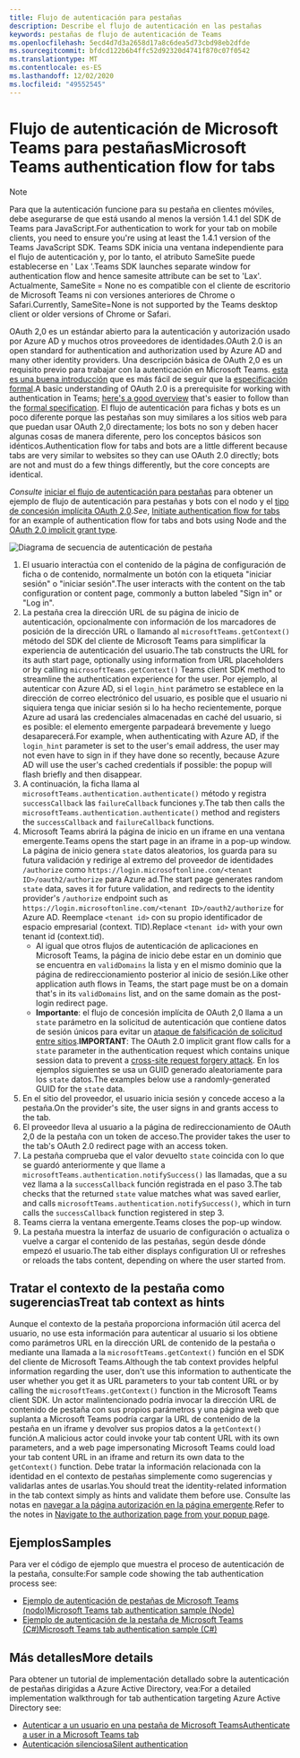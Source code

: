```yaml
---
title: Flujo de autenticación para pestañas
description: Describe el flujo de autenticación en las pestañas
keywords: pestañas de flujo de autenticación de Teams
ms.openlocfilehash: 5ecd4d7d3a2658d17a8c6dea5d73cbd98eb2dfde
ms.sourcegitcommit: bfdcd122b6b4ffc52d92320d4741f870c07f0542
ms.translationtype: MT
ms.contentlocale: es-ES
ms.lasthandoff: 12/02/2020
ms.locfileid: "49552545"
---
```

# <a name="microsoft-teams-authentication-flow-for-tabs"></a><span data-ttu-id="e36a9-104">Flujo de autenticación de Microsoft Teams para pestañas</span><span class="sxs-lookup"><span data-stu-id="e36a9-104">Microsoft Teams authentication flow for tabs</span></span>

> [!Note]
> <span data-ttu-id="e36a9-105">Para que la autenticación funcione para su pestaña en clientes móviles, debe asegurarse de que está usando al menos la versión 1.4.1 del SDK de Teams para JavaScript.</span><span class="sxs-lookup"><span data-stu-id="e36a9-105">For authentication to work for your tab on mobile clients, you need to ensure you're using at least the 1.4.1 version of the Teams JavaScript SDK.</span></span>
> <span data-ttu-id="e36a9-106">Teams SDK inicia una ventana independiente para el flujo de autenticación y, por lo tanto, el atributo SameSite puede establecerse en ' Lax '.</span><span class="sxs-lookup"><span data-stu-id="e36a9-106">Teams SDK launches separate window for authentication flow and hence samesite attribute can be set to 'Lax'.</span></span> <span data-ttu-id="e36a9-107">Actualmente, SameSite = None no es compatible con el cliente de escritorio de Microsoft Teams ni con versiones anteriores de Chrome o Safari.</span><span class="sxs-lookup"><span data-stu-id="e36a9-107">Currently, SameSite=None is not supported by the Teams desktop client or older versions of Chrome or Safari.</span></span>

<span data-ttu-id="e36a9-108">OAuth 2,0 es un estándar abierto para la autenticación y autorización usado por Azure AD y muchos otros proveedores de identidades.</span><span class="sxs-lookup"><span data-stu-id="e36a9-108">OAuth 2.0 is an open standard for authentication and authorization used by Azure AD and many other identity providers.</span></span> <span data-ttu-id="e36a9-109">Una descripción básica de OAuth 2,0 es un requisito previo para trabajar con la autenticación en Microsoft Teams. [esta es una buena introducción](https://aaronparecki.com/oauth-2-simplified/) que es más fácil de seguir que la [especificación formal](https://oauth.net/2/).</span><span class="sxs-lookup"><span data-stu-id="e36a9-109">A basic understanding of OAuth 2.0 is a prerequisite for working with authentication in Teams; [here's a good overview](https://aaronparecki.com/oauth-2-simplified/) that's easier to follow than the [formal specification](https://oauth.net/2/).</span></span> <span data-ttu-id="e36a9-110">El flujo de autenticación para fichas y bots es un poco diferente porque las pestañas son muy similares a los sitios web para que puedan usar OAuth 2,0 directamente; los bots no son y deben hacer algunas cosas de manera diferente, pero los conceptos básicos son idénticos.</span><span class="sxs-lookup"><span data-stu-id="e36a9-110">Authentication flow for tabs and bots are a little different because tabs are very similar to websites so they can use OAuth 2.0 directly; bots are not and must do a few things differently, but the core concepts are identical.</span></span>

<span data-ttu-id="e36a9-111">*Consulte* [iniciar el flujo de autenticación para pestañas](~/tabs/how-to/authentication/auth-tab-aad.md#initiate-authentication-flow) para obtener un ejemplo de flujo de autenticación para pestañas y bots con el nodo y el [tipo de concesión implícita OAuth 2,0](https://oauth.net/2/grant-types/implicit/).</span><span class="sxs-lookup"><span data-stu-id="e36a9-111">*See*, [Initiate authentication flow for tabs](~/tabs/how-to/authentication/auth-tab-aad.md#initiate-authentication-flow) for an example of authentication flow for tabs and bots using Node and the [OAuth 2.0 implicit grant type](https://oauth.net/2/grant-types/implicit/).</span></span>

![Diagrama de secuencia de autenticación de pestaña](~/assets/images/authentication/tab_auth_sequence_diagram.png)

1. <span data-ttu-id="e36a9-113">El usuario interactúa con el contenido de la página de configuración de ficha o de contenido, normalmente un botón con la etiqueta "iniciar sesión" o "iniciar sesión".</span><span class="sxs-lookup"><span data-stu-id="e36a9-113">The user interacts with the content on the tab configuration or content page, commonly a button labeled "Sign in" or "Log in".</span></span>
2. <span data-ttu-id="e36a9-114">La pestaña crea la dirección URL de su página de inicio de autenticación, opcionalmente con información de los marcadores de posición de la dirección URL o llamando al `microsoftTeams.getContext()` método del SDK del cliente de Microsoft Teams para simplificar la experiencia de autenticación del usuario.</span><span class="sxs-lookup"><span data-stu-id="e36a9-114">The tab constructs the URL for its auth start page, optionally using information from URL placeholders or by calling `microsoftTeams.getContext()` Teams client SDK method to streamline the authentication experience for the user.</span></span> <span data-ttu-id="e36a9-115">Por ejemplo, al autenticar con Azure AD, si el `login_hint` parámetro se establece en la dirección de correo electrónico del usuario, es posible que el usuario ni siquiera tenga que iniciar sesión si lo ha hecho recientemente, porque Azure ad usará las credenciales almacenadas en caché del usuario, si es posible: el elemento emergente parpadeará brevemente y luego desaparecerá.</span><span class="sxs-lookup"><span data-stu-id="e36a9-115">For example, when authenticating with Azure AD, if the `login_hint` parameter is set to the user's email address, the user may not even have to sign in if they have done so recently, because Azure AD will use the user's cached credentials if possible: the popup will flash briefly and then disappear.</span></span>
3. <span data-ttu-id="e36a9-116">A continuación, la ficha llama al `microsoftTeams.authentication.authenticate()` método y registra `successCallback` las `failureCallback` funciones y.</span><span class="sxs-lookup"><span data-stu-id="e36a9-116">The tab then calls the `microsoftTeams.authentication.authenticate()` method and registers the `successCallback` and `failureCallback` functions.</span></span>
4. <span data-ttu-id="e36a9-117">Microsoft Teams abrirá la página de inicio en un iframe en una ventana emergente.</span><span class="sxs-lookup"><span data-stu-id="e36a9-117">Teams opens the start page in an iframe in a pop-up window.</span></span> <span data-ttu-id="e36a9-118">La página de inicio genera `state` datos aleatorios, los guarda para su futura validación y redirige al extremo del proveedor de identidades `/authorize` como `https://login.microsoftonline.com/<tenant ID>/oauth2/authorize` para Azure ad.</span><span class="sxs-lookup"><span data-stu-id="e36a9-118">The start page generates random `state` data, saves it for future validation, and redirects to the identity provider's `/authorize` endpoint such as `https://login.microsoftonline.com/<tenant ID>/oauth2/authorize` for Azure AD.</span></span> <span data-ttu-id="e36a9-119">Reemplace `<tenant id>` con su propio identificador de espacio empresarial (context. TID).</span><span class="sxs-lookup"><span data-stu-id="e36a9-119">Replace `<tenant id>` with your own tenant id (context.tid).</span></span>
    * <span data-ttu-id="e36a9-120">Al igual que otros flujos de autenticación de aplicaciones en Microsoft Teams, la página de inicio debe estar en un dominio que se encuentra en `validDomains` la lista y en el mismo dominio que la página de redireccionamiento posterior al inicio de sesión.</span><span class="sxs-lookup"><span data-stu-id="e36a9-120">Like other application auth flows in Teams, the start page must be on a domain that's in its `validDomains` list, and on the same domain as the post-login redirect page.</span></span>
    * <span data-ttu-id="e36a9-121">**Importante**: el flujo de concesión implícita de OAuth 2,0 llama a un `state` parámetro en la solicitud de autenticación que contiene datos de sesión únicos para evitar un [ataque de falsificación de solicitud entre sitios](https://en.wikipedia.org/wiki/Cross-site_request_forgery).</span><span class="sxs-lookup"><span data-stu-id="e36a9-121">**IMPORTANT**: The OAuth 2.0 implicit grant flow calls for a `state` parameter in the authentication request which contains unique session data to prevent a [cross-site request forgery attack](https://en.wikipedia.org/wiki/Cross-site_request_forgery).</span></span> <span data-ttu-id="e36a9-122">En los ejemplos siguientes se usa un GUID generado aleatoriamente para los `state` datos.</span><span class="sxs-lookup"><span data-stu-id="e36a9-122">The examples below use a randomly-generated GUID for the `state` data.</span></span>
5. <span data-ttu-id="e36a9-123">En el sitio del proveedor, el usuario inicia sesión y concede acceso a la pestaña.</span><span class="sxs-lookup"><span data-stu-id="e36a9-123">On the provider's site, the user signs in and grants access to the tab.</span></span>
6. <span data-ttu-id="e36a9-124">El proveedor lleva al usuario a la página de redireccionamiento de OAuth 2,0 de la pestaña con un token de acceso.</span><span class="sxs-lookup"><span data-stu-id="e36a9-124">The provider takes the user to the tab's OAuth 2.0 redirect page with an access token.</span></span>
7. <span data-ttu-id="e36a9-125">La pestaña comprueba que el valor devuelto `state` coincida con lo que se guardó anteriormente y que llame a `microsoftTeams.authentication.notifySuccess()` las llamadas, que a su vez llama a la `successCallback` función registrada en el paso 3.</span><span class="sxs-lookup"><span data-stu-id="e36a9-125">The tab checks that the returned `state` value matches what was saved earlier, and calls `microsoftTeams.authentication.notifySuccess()`, which in turn calls the `successCallback` function registered in step 3.</span></span>
8. <span data-ttu-id="e36a9-126">Teams cierra la ventana emergente.</span><span class="sxs-lookup"><span data-stu-id="e36a9-126">Teams closes the pop-up window.</span></span>
9. <span data-ttu-id="e36a9-127">La pestaña muestra la interfaz de usuario de configuración o actualiza o vuelve a cargar el contenido de las pestañas, según desde dónde empezó el usuario.</span><span class="sxs-lookup"><span data-stu-id="e36a9-127">The tab either displays configuration UI or refreshes or reloads the tabs content, depending on where the user started from.</span></span>

## <a name="treat-tab-context-as-hints"></a><span data-ttu-id="e36a9-128">Tratar el contexto de la pestaña como sugerencias</span><span class="sxs-lookup"><span data-stu-id="e36a9-128">Treat tab context as hints</span></span>

<span data-ttu-id="e36a9-129">Aunque el contexto de la pestaña proporciona información útil acerca del usuario, no use esta información para autenticar al usuario si los obtiene como parámetros URL en la dirección URL de contenido de la pestaña o mediante una llamada a la `microsoftTeams.getContext()` función en el SDK del cliente de Microsoft Teams.</span><span class="sxs-lookup"><span data-stu-id="e36a9-129">Although the tab context provides helpful information regarding the user, don't use this information to authenticate the user whether you get it as URL parameters to your tab content URL or by calling the `microsoftTeams.getContext()` function in the Microsoft Teams client SDK.</span></span> <span data-ttu-id="e36a9-130">Un actor malintencionado podría invocar la dirección URL de contenido de pestaña con sus propios parámetros y una página web que suplanta a Microsoft Teams podría cargar la URL de contenido de la pestaña en un iframe y devolver sus propios datos a la `getContext()` función.</span><span class="sxs-lookup"><span data-stu-id="e36a9-130">A malicious actor could invoke your tab content URL with its own parameters, and a web page impersonating Microsoft Teams could load your tab content URL in an iframe and return its own data to the `getContext()` function.</span></span> <span data-ttu-id="e36a9-131">Debe tratar la información relacionada con la identidad en el contexto de pestañas simplemente como sugerencias y validarlas antes de usarlas.</span><span class="sxs-lookup"><span data-stu-id="e36a9-131">You should treat the identity-related information in the tab context simply as hints and validate them before use.</span></span> <span data-ttu-id="e36a9-132">Consulte las notas en [navegar a la página autorización en la página emergente](~/tabs/how-to/authentication/auth-tab-aad.md#navigate-to-the-authorization-page-from-your-popup-page).</span><span class="sxs-lookup"><span data-stu-id="e36a9-132">Refer to the notes in [Navigate to the authorization page from your popup page](~/tabs/how-to/authentication/auth-tab-aad.md#navigate-to-the-authorization-page-from-your-popup-page).</span></span>

## <a name="samples"></a><span data-ttu-id="e36a9-133">Ejemplos</span><span class="sxs-lookup"><span data-stu-id="e36a9-133">Samples</span></span>

<span data-ttu-id="e36a9-134">Para ver el código de ejemplo que muestra el proceso de autenticación de la pestaña, consulte:</span><span class="sxs-lookup"><span data-stu-id="e36a9-134">For sample code showing the tab authentication process see:</span></span>

* [<span data-ttu-id="e36a9-135">Ejemplo de autenticación de pestañas de Microsoft Teams (nodo)</span><span class="sxs-lookup"><span data-stu-id="e36a9-135">Microsoft Teams tab authentication sample (Node)</span></span>](https://github.com/OfficeDev/microsoft-teams-sample-complete-node)
* [<span data-ttu-id="e36a9-136">Ejemplo de autenticación de la pestaña de Microsoft Teams (C#)</span><span class="sxs-lookup"><span data-stu-id="e36a9-136">Microsoft Teams tab authentication sample (C#)</span></span>](https://github.com/OfficeDev/microsoft-teams-sample-complete-csharp)

## <a name="more-details"></a><span data-ttu-id="e36a9-137">Más detalles</span><span class="sxs-lookup"><span data-stu-id="e36a9-137">More details</span></span>

<span data-ttu-id="e36a9-138">Para obtener un tutorial de implementación detallado sobre la autenticación de pestañas dirigidas a Azure Active Directory, vea:</span><span class="sxs-lookup"><span data-stu-id="e36a9-138">For a detailed implementation walkthrough for tab authentication targeting Azure Active Directory see:</span></span>

* [<span data-ttu-id="e36a9-139">Autenticar a un usuario en una pestaña de Microsoft Teams</span><span class="sxs-lookup"><span data-stu-id="e36a9-139">Authenticate a user in a Microsoft Teams tab</span></span>](~/tabs/how-to/authentication/auth-tab-AAD.md)
* [<span data-ttu-id="e36a9-140">Autenticación silenciosa</span><span class="sxs-lookup"><span data-stu-id="e36a9-140">Silent authentication</span></span>](~/tabs/how-to/authentication/auth-silent-AAD.md)
